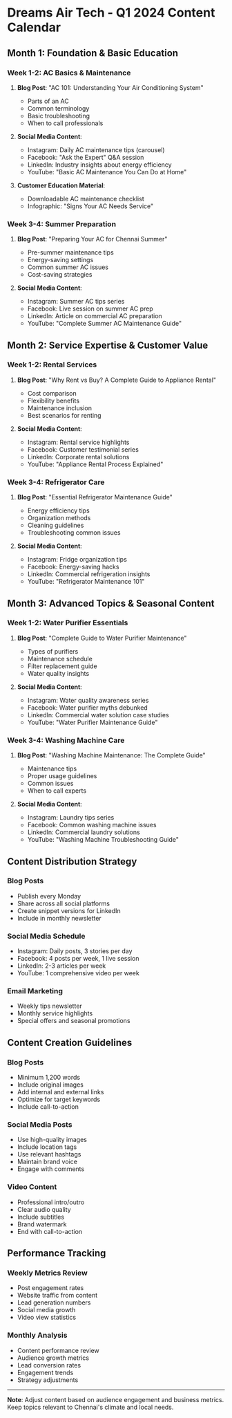 # Dreams Air Tech - Q1 2024 Content Calendar

## Month 1: Foundation & Basic Education

### Week 1-2: AC Basics & Maintenance
1. **Blog Post**: "AC 101: Understanding Your Air Conditioning System"
   - Parts of an AC
   - Common terminology
   - Basic troubleshooting
   - When to call professionals

2. **Social Media Content**:
   - Instagram: Daily AC maintenance tips (carousel)
   - Facebook: "Ask the Expert" Q&A session
   - LinkedIn: Industry insights about energy efficiency
   - YouTube: "Basic AC Maintenance You Can Do at Home"

3. **Customer Education Material**:
   - Downloadable AC maintenance checklist
   - Infographic: "Signs Your AC Needs Service"

### Week 3-4: Summer Preparation
1. **Blog Post**: "Preparing Your AC for Chennai Summer"
   - Pre-summer maintenance tips
   - Energy-saving settings
   - Common summer AC issues
   - Cost-saving strategies

2. **Social Media Content**:
   - Instagram: Summer AC tips series
   - Facebook: Live session on summer AC prep
   - LinkedIn: Article on commercial AC preparation
   - YouTube: "Complete Summer AC Maintenance Guide"

## Month 2: Service Expertise & Customer Value

### Week 1-2: Rental Services
1. **Blog Post**: "Why Rent vs Buy? A Complete Guide to Appliance Rental"
   - Cost comparison
   - Flexibility benefits
   - Maintenance inclusion
   - Best scenarios for renting

2. **Social Media Content**:
   - Instagram: Rental service highlights
   - Facebook: Customer testimonial series
   - LinkedIn: Corporate rental solutions
   - YouTube: "Appliance Rental Process Explained"

### Week 3-4: Refrigerator Care
1. **Blog Post**: "Essential Refrigerator Maintenance Guide"
   - Energy efficiency tips
   - Organization methods
   - Cleaning guidelines
   - Troubleshooting common issues

2. **Social Media Content**:
   - Instagram: Fridge organization tips
   - Facebook: Energy-saving hacks
   - LinkedIn: Commercial refrigeration insights
   - YouTube: "Refrigerator Maintenance 101"

## Month 3: Advanced Topics & Seasonal Content

### Week 1-2: Water Purifier Essentials
1. **Blog Post**: "Complete Guide to Water Purifier Maintenance"
   - Types of purifiers
   - Maintenance schedule
   - Filter replacement guide
   - Water quality insights

2. **Social Media Content**:
   - Instagram: Water quality awareness series
   - Facebook: Water purifier myths debunked
   - LinkedIn: Commercial water solution case studies
   - YouTube: "Water Purifier Maintenance Guide"

### Week 3-4: Washing Machine Care
1. **Blog Post**: "Washing Machine Maintenance: The Complete Guide"
   - Maintenance tips
   - Proper usage guidelines
   - Common issues
   - When to call experts

2. **Social Media Content**:
   - Instagram: Laundry tips series
   - Facebook: Common washing machine issues
   - LinkedIn: Commercial laundry solutions
   - YouTube: "Washing Machine Troubleshooting Guide"

## Content Distribution Strategy

### Blog Posts
- Publish every Monday
- Share across all social platforms
- Create snippet versions for LinkedIn
- Include in monthly newsletter

### Social Media Schedule
- Instagram: Daily posts, 3 stories per day
- Facebook: 4 posts per week, 1 live session
- LinkedIn: 2-3 articles per week
- YouTube: 1 comprehensive video per week

### Email Marketing
- Weekly tips newsletter
- Monthly service highlights
- Special offers and seasonal promotions

## Content Creation Guidelines

### Blog Posts
- Minimum 1,200 words
- Include original images
- Add internal and external links
- Optimize for target keywords
- Include call-to-action

### Social Media Posts
- Use high-quality images
- Include location tags
- Use relevant hashtags
- Maintain brand voice
- Engage with comments

### Video Content
- Professional intro/outro
- Clear audio quality
- Include subtitles
- Brand watermark
- End with call-to-action

## Performance Tracking

### Weekly Metrics Review
- Post engagement rates
- Website traffic from content
- Lead generation numbers
- Social media growth
- Video view statistics

### Monthly Analysis
- Content performance review
- Audience growth metrics
- Lead conversion rates
- Engagement trends
- Strategy adjustments

---

**Note**: Adjust content based on audience engagement and business metrics. Keep topics relevant to Chennai's climate and local needs. 